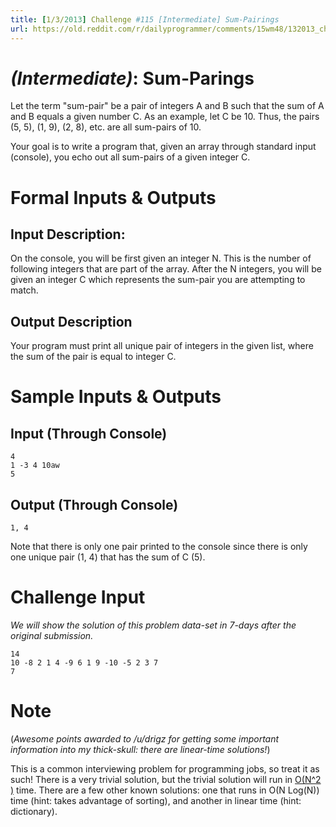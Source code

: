 ```yaml
---
title: [1/3/2013] Challenge #115 [Intermediate] Sum-Pairings
url: https://old.reddit.com/r/dailyprogrammer/comments/15wm48/132013_challenge_115_intermediate_sumpairings/
---
```


# [](#IntermediateIcon) *(Intermediate)*: Sum-Parings

Let the term "sum-pair" be a pair of integers A and B such that the sum of A and B equals a given number C. As an example, let C be 10. Thus, the pairs (5, 5), (1, 9), (2, 8), etc. are all sum-pairs of 10.

Your goal is to write a program that, given an array through standard input (console), you echo out all sum-pairs of a given integer C.

# Formal Inputs & Outputs

## Input Description:

On the console, you will be first given an integer N. This is the number of following integers that are part of the array. After the N integers, you will be given an integer C which represents the sum-pair you are attempting to match.

## Output Description

Your program must print all unique pair of integers in the given list, where the sum of the pair is equal to integer C.

# Sample Inputs & Outputs

## Input (Through Console)

    4
    1 -3 4 10aw
    5

## Output (Through Console)

    1, 4

Note that there is only one pair printed to the console since there is only one unique pair (1, 4) that has the sum of C (5).

# Challenge Input

*We will show the solution of this problem data-set in 7-days after the original submission.*

    14
    10 -8 2 1 4 -9 6 1 9 -10 -5 2 3 7
    7

# Note

(*Awesome points awarded to /u/drigz for getting some important information into my thick-skull: there are linear-time solutions!*)

This is a common interviewing problem for programming jobs, so treat it as such! There is a very trivial solution, but the trivial solution will run in [O(N^2 )](http://en.wikipedia.org/wiki/Big_O_notation) time. There are a few other known solutions: one that runs in O(N Log(N)) time (hint: takes advantage of sorting), and another in linear time (hint: dictionary).